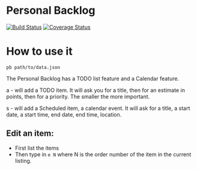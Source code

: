 # Personal Backlog
[![Build Status](https://travis-ci.org/szabgab/personal-backlog.png)](https://travis-ci.org/szabgab/personal-backlog)
[![Coverage Status](https://coveralls.io/repos/github/szabgab/personal-backlog/badge.svg)](https://coveralls.io/github/szabgab/personal-backlog)



# How to use it

```
pb path/to/data.json
```

The Personal Backlog has a TODO list feature and a Calendar feature.

a - will add a TODO item. It will ask you for a title, then for an estimate in points, then for a priority. The smaller the more important.

s - will add a Scheduled item, a calendar event. It will ask for a title, a start date, a start time, end date, end time, location. 


## Edit an item:

* First list the items
* Then type in `e N` where N is the order number of the item in the current listing.


